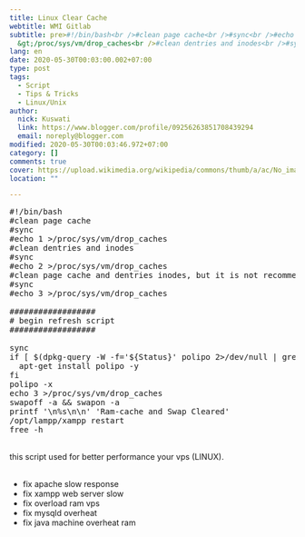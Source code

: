 ```yaml
---
title: Linux Clear Cache
webtitle: WMI Gitlab
subtitle: pre>#!/bin/bash<br />#clean page cache<br />#sync<br />#echo 1
  &gt;/proc/sys/vm/drop_caches<br />#clean dentries and inodes<br />#sync<br
lang: en
date: 2020-05-30T00:03:00.002+07:00
type: post
tags:
  - Script
  - Tips & Tricks
  - Linux/Unix
author:
  nick: Kuswati
  link: https://www.blogger.com/profile/09256263851708439294
  email: noreply@blogger.com
modified: 2020-05-30T00:03:46.972+07:00
category: []
comments: true
cover: https://upload.wikimedia.org/wikipedia/commons/thumb/a/ac/No_image_available.svg/2048px-No_image_available.svg.png
location: ""

---
```


<pre>#!/bin/bash<br>#clean page cache<br>#sync<br>#echo 1 &gt;/proc/sys/vm/drop_caches<br>#clean dentries and inodes<br>#sync<br>#echo 2 &gt;/proc/sys/vm/drop_caches<br>#clean page cache and dentries inodes, but it is not recommended in production instead use "echo 1"<br>#sync<br>#echo 3 &gt;/proc/sys/vm/drop_caches<br><br>##################<br># begin refresh script<br>##################<br><br>sync<br>if [ $(dpkg-query -W -f='${Status}' polipo 2&gt;/dev/null | grep -c "ok installed") -eq 0 ]; then<br>  apt-get install polipo -y<br>fi<br>polipo -x<br>echo 3 &gt;/proc/sys/vm/drop_caches<br>swapoff -a &amp;&amp; swapon -a<br>printf '\n%s\n\n' 'Ram-cache and Swap Cleared'<br>/opt/lampp/xampp restart<br>free -h<br></pre><br>this script used for better performance your vps (LINUX). <br><br><ul><li>fix apache slow response</li><li>fix xampp web server slow</li><li>fix overload ram vps</li><li>fix mysqld overheat</li><li>fix java machine overheat ram</li></ul>